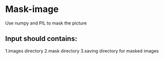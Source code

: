 # Mask-image
Use numpy and PIL to mask the picture
## Input should contains:
1.images directory
2.mask directory
3.saving directory for masked images
